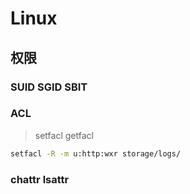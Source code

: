 # Linux

## 权限

### SUID SGID SBIT

### ACL
>setfacl getfacl

```bash
setfacl -R -m u:http:wxr storage/logs/
```

### chattr lsattr